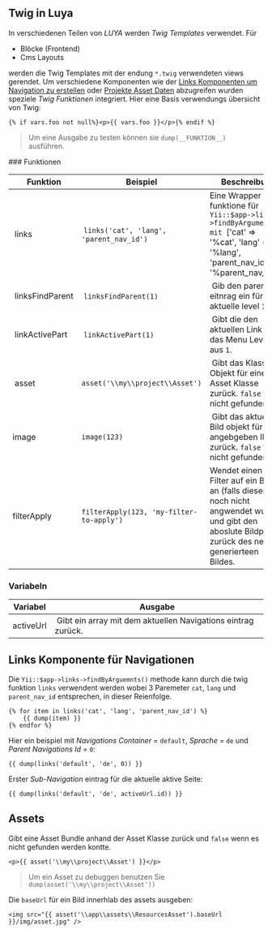 Twig in Luya
-------------
In verschiedenen Teilen von *LUYA* werden *Twig Templates* verwendet. Für

+ Blöcke (Frontend)
+ Cms Layouts

werden die Twig Templates mit der endung `*.twig` verwendeten views gerendet. Um verschiedene Komponenten wie der [Links Komponenten um Navigation zu erstellen](app-links.md) oder [Projekte Asset Daten](app-assets.md) abzugreifen wurden speziele *Twig Funktionen* integriert. Hier eine Basis verwendungs übersicht von Twig:

```twig
{% if vars.foo not null%}<p>{{ vars.foo }}</p>{% endif %} 
```

> Um eine Ausgabe zu testen können sie `dump(__FUNKTION__)` ausführen.

### Funktionen

| Funktion        | Beispiel        |  Beschreibung      
| --------        | ------------    | ------------
| links           | `links('cat', 'lang', 'parent_nav_id')` | Eine Wrapper funktione für `Yii::$app->links->findByArgument mit `['cat' => '%cat', 'lang' => '%lang', 'parent_nav_id' => '%parent_nav_id']`.
| linksFindParent | `linksFindParent(1)` | Gib den parent eitnrag ein für das aktuelle level `1`.
| linkActivePart    | `linkActivePart(1)` | Gibt die den aktuellen Link für das Menu Level aus `1`.
| asset             | `asset('\\my\\project\\Asset')` | Gibt das Klassen Objekt für eine Asset Klasse zurück. `false` falls nicht gefunden.
| image             | `image(123)` | Gibt das aktuelle Bild objekt für die angebgeben ID zurück. `false` falls nicht gefunden.
| filterApply       | `filterApply(123, 'my-filter-to-apply')` | Wendet einen Filter auf ein Bild an (falls dieser noch nicht angwendet wurde) und gibt den aboslute Bildpfad zurück des neue generierteen Bildes.

### Variabeln

| Variabel          | Ausgabe
| ---               | ---
| activeUrl         | Gibt ein array mit dem aktuellen Navigations eintrag zurück.



Links Komponente für Navigationen
----------------------------------
Die `Yii::$app->links->findByArguemnts()` methode kann durch die twig funktion `links` verwendent werden wobei 3 Paremeter `cat`, `lang` und `parent_nav_id` entsprechen, in dieser Reienfolge.

```twig
{% for item in links('cat', 'lang', 'parent_nav_id') %}
    {{ dump(item) }}
{% endfor %}
```

Hier ein beispiel mit *Navigations Container* = `default`, *Sprache* = `de` und *Parent Navigations Id* = `0`:

```
{{ dump(links('default', 'de', 0)) }}
```

Erster *Sub-Navigation* eintrag für die aktuelle aktive Seite:

```
{{ dump(links('default', 'de', activeUrl.id)) }}
```


Assets
-------
Gibt eine Asset Bundle anhand der Asset Klasse zurück und `false` wenn es nicht gefunden werden kontte.

```
<p>{{ asset('\\my\\project\\Asset') }}</p>
```

> Um ein Asset zu debuggen benutzen Sie `dump(asset('\\my\\project\\Asset'))`

Die `baseUrl` für ein Bild innerhlab des assets ausgeben:

```
<img src="{{ asset('\\app\\assets\\ResourcesAsset').baseUrl }}/img/asset.jpg" />
```

